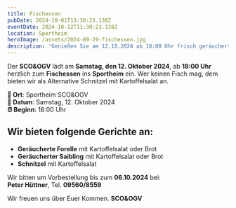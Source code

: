 ```yaml
---
title: Fischessen
pubDate: 2024-10-01T13:30:23.138Z
eventDate: 2024-10-12T11:30:23.138Z
location: Sportheim
heroImage: /assets/2024-09-29-fischessen.jpg
description: 'Genießen Sie am 12.10.2024 ab 18:00 Uhr frisch geräucherte Forelle, Saibling oder Schnitzel. Jetzt Plätze reservieren!'
---
```


Der **SCO&OGV** lädt am **Samstag, den 12. Oktober 2024**, ab **18:00 Uhr** herzlich zum **Fischessen** ins **Sportheim** ein.
Wer keinen Fisch mag, dem bieten wir als Alternative Schnitzel mit Kartoffelsalat an.

**📍 Ort**: Sportheim SCO&OGV  
**📅 Datum**: Samstag, 12. Oktober 2024  
**⏰ Beginn**: 18:00 Uhr

## Wir bieten folgende Gerichte an:

- **Geräucherte Forelle** mit Kartoffelsalat oder Brot
- **Geräucherter Saibling** mit Kartoffelsalat oder Brot
- **Schnitzel** mit Kartoffelsalat

Wir bitten um Vorbestellung bis zum **06.10.2024** bei:  
**Peter Hüttner**, Tel. **09560/8559**

Wir freuen uns über Euer Kommen.
**SCO&OGV**
